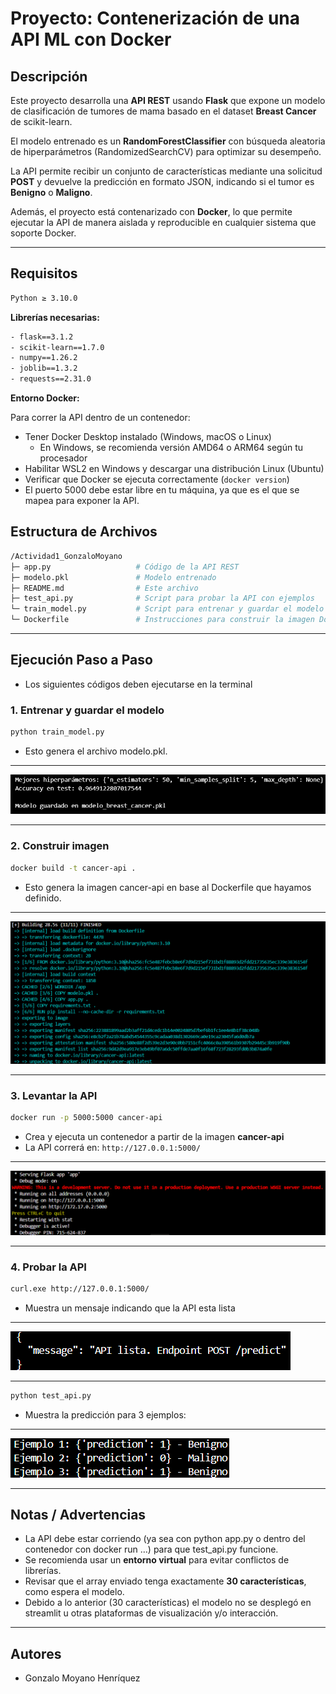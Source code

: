 # Proyecto: Contenerización de una API ML con Docker

## Descripción
Este proyecto desarrolla una **API REST** usando **Flask** que expone un modelo de clasificación de tumores de mama basado en el dataset **Breast Cancer** de scikit-learn.

El modelo entrenado es un **RandomForestClassifier** con búsqueda aleatoria de hiperparámetros (RandomizedSearchCV) para optimizar su desempeño.

La API permite recibir un conjunto de características mediante una solicitud **POST** y devuelve la predicción en formato JSON, indicando si el tumor es **Benigno** o **Maligno**.

Además, el proyecto está contenarizado con **Docker**, lo que permite ejecutar la API de manera aislada y reproducible en cualquier sistema que soporte Docker.

---

## Requisitos

```bash
Python ≥ 3.10.0  
```

**Librerías necesarias:**

```bash
- flask==3.1.2
- scikit-learn==1.7.0
- numpy==1.26.2
- joblib==1.3.2
- requests==2.31.0
```

**Entorno Docker:**

Para correr la API dentro de un contenedor:

- Tener Docker Desktop instalado (Windows, macOS o Linux)
  - En Windows, se recomienda versión AMD64 o ARM64 según tu procesador
- Habilitar WSL2 en Windows y descargar una distribución Linux (Ubuntu)
- Verificar que Docker se ejecuta correctamente (`docker version`)
- El puerto 5000 debe estar libre en tu máquina, ya que es el que se mapea para exponer la API.

## Estructura de Archivos

```bash
/Actividad1_GonzaloMoyano
├─ app.py                   # Código de la API REST
├─ modelo.pkl               # Modelo entrenado
├─ README.md                # Este archivo
├─ test_api.py              # Script para probar la API con ejemplos
└─ train_model.py           # Script para entrenar y guardar el modelo
└─ Dockerfile               # Instrucciones para construir la imagen Docker
```

---

## Ejecución Paso a Paso

- Los siguientes códigos deben ejecutarse en la terminal

### 1. Entrenar y guardar el modelo

```bash
python train_model.py
```

- Esto genera el archivo modelo.pkl.

---

![Salida entrenamiento](imagenes_readme/salida_1.png)

---

### 2. Construir imagen

```bash
docker build -t cancer-api .
```

- Esto genera la imagen cancer-api en base al Dockerfile que hayamos definido.

---

![Creación de imagen](imagenes_readme/salida_2.png)

---

### 3. Levantar la API

```bash
docker run -p 5000:5000 cancer-api
```

- Crea y ejecuta un contenedor a partir de la imagen **cancer-api**
- La API correrá en: `http://127.0.0.1:5000/`  

---

![API corriendo](imagenes_readme/salida_3.png)

---


### 4. Probar la API

```bash
curl.exe http://127.0.0.1:5000/
```
- Muestra un mensaje indicando que la API esta lista

---

![Mensaje](imagenes_readme/salida_4.png)

---

```bash
python test_api.py
```

- Muestra la predicción para 3 ejemplos:

---

![Predicciones](imagenes_readme/salida_5.png)

---

## Notas / Advertencias

- La API debe estar corriendo (ya sea con python app.py o dentro del contenedor con docker run …) para que test_api.py funcione.  
- Se recomienda usar un **entorno virtual** para evitar conflictos de librerías.  
- Revisar que el array enviado tenga exactamente **30 características**, como espera el modelo.
- Debido a lo anterior (30 características) el modelo no se desplegó en streamlit u otras plataformas de visualización y/o interacción.

---

## Autores

- Gonzalo Moyano Henríquez